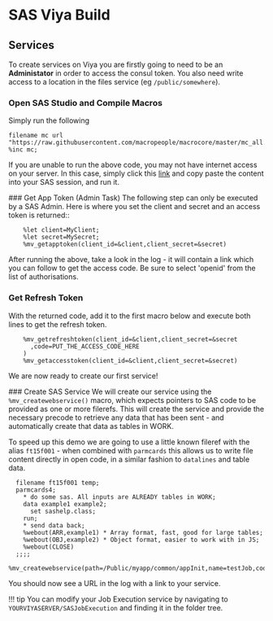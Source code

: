 # SAS Viya Build

## Services

To create services on Viya you are firstly going to need to be an **Administator** in order to access the consul token.  You also need write access to a location in the files service (eg `/public/somewhere`).

### Open SAS Studio and Compile Macros

Simply run the following
```
filename mc url "https://raw.githubusercontent.com/macropeople/macrocore/master/mc_all.sas";
%inc mc;
```

If you are unable to run the above code, you may not have internet access on your server.  In this case, simply click this [link](https://raw.githubusercontent.com/macropeople/macrocore/master/mc_all.sas) and copy paste the content into your SAS session, and run it.

### Get App Token (Admin Task)
The following step can only be executed by a SAS Admin.  Here is where you set the client and secret and an access token is returned::

```
    %let client=MyClient;
    %let secret=MySecret;
    %mv_getapptoken(client_id=&client,client_secret=&secret)
```

After running the above, take a look in the log - it will contain a link which you can follow to get the access code.  Be sure to select 'openid' from the list of authorisations.

### Get Refresh Token
With the returned code, add it to the first macro below and execute both lines to get the refresh token.

```
    %mv_getrefreshtoken(client_id=&client,client_secret=&secret
      ,code=PUT_THE_ACCESS_CODE_HERE
    )
    %mv_getaccesstoken(client_id=&client,client_secret=&secret)
```

We are now ready to create our first service!

### Create SAS Service
We will create our service using the `%mv_createwebservice()` macro, which expects pointers to SAS code to be provided as one or more filerefs.  This will create the service and provide the necessary precode to retrieve any data that has been sent - and automatically create that data as tables in WORK.

To speed up this demo we are going to use a little known fileref with the alias `ft15f001` - when combined with `parmcards` this allows us to write file content directly in open code, in a similar fashion to `datalines` and table data.

```
  filename ft15f001 temp;
  parmcards4;
    * do some sas. All inputs are ALREADY tables in WORK;
    data example1 example2;
      set sashelp.class;
    run;
    * send data back;
    %webout(ARR,example1) * Array format, fast, good for large tables;
    %webout(OBJ,example2) * Object format, easier to work with in JS;
    %webout(CLOSE)
  ;;;;
  %mv_createwebservice(path=/Public/myapp/common/appInit,name=testJob,code=ft15f001)
```

You should now see a URL in the log with a link to your service.

!!! tip
    You can modify your Job Execution service by navigating to `YOURVIYASERVER/SASJobExecution` and finding it in the folder tree.
